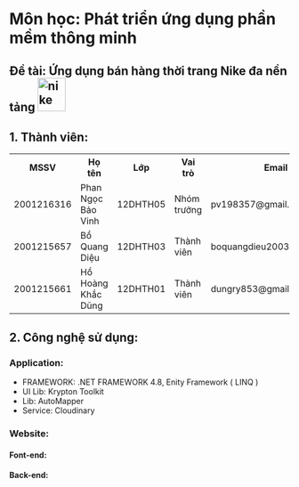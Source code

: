 # Môn học: Phát triển ứng dụng phần mềm thông minh 
## Đề tài: Ứng dụng bán hàng thời trang Nike đa nền tảng <img width="50" height="60" src="https://img.icons8.com/clouds/100/nike.png" alt="nike"/>
## 1. Thành viên:
<table>  
<tr><th>MSSV</th><th>Họ tên</th><th>Lớp</th><th>Vai trò<th>Email</th></tr>  
<tr>
  <td>2001216316</td>
  <td>Phan Ngọc Bảo Vinh</td>
  <td>12DHTH05</td>
  <td>Nhóm trưởng</td>
  <td>pv198357@gmail.com</td>
</tr>
<tr>
  <td>2001215657</td>
  <td>Bồ Quang Diệu</td>
  <td>12DHTH03</td>
  <td>Thành viên</td>
  <td>boquangdieu2003@gmail.com</td>
</tr>
<tr>
  <td>2001215661</td>
  <td>Hồ Hoàng Khắc Dũng</td>
  <td>12DHTH01</td>
  <td>Thành viên</td>
  <td>dungry853@gmail.com</td>
</tr>
</table>

## 2. Công nghệ sử dụng:
  ### Application: 
  <ul>
    <li>FRAMEWORK: .NET FRAMEWORK 4.8, Enity Framework ( LINQ )</li>
    <li>UI Lib: Krypton Toolkit </li>
    <li>Lib: AutoMapper</li>
    <li>Service: Cloudinary</li>
  </ul>
  
  ### Website:
  #### Font-end:
    
  #### Back-end:
